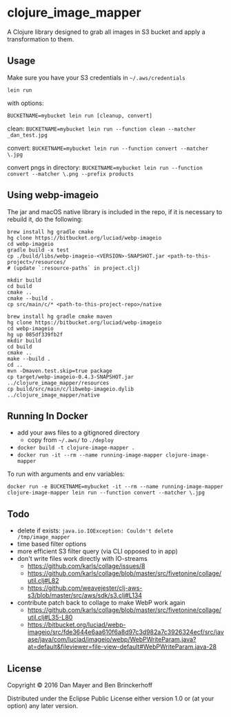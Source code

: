# clojure_image_mapper

A Clojure library designed to grab all images in S3 bucket and apply a transformation to them.

## Usage

Make sure you have your S3 credentials in `~/.aws/credentials`

`lein run`

with options:

`BUCKETNAME=mybucket lein run [cleanup, convert]`

clean: `BUCKETNAME=mybucket lein run --function clean --matcher _dan_test.jpg`

convert: `BUCKETNAME=mybucket lein run --function convert --matcher \.jpg`

convert pngs in directory: `BUCKETNAME=mybucket lein run --function convert --matcher \.png --prefix products`

## Using webp-imageio

The jar and macOS native library is included in the repo, if it is necessary to rebuild it, do the following:

```
brew install hg gradle cmake
hg clone https://bitbucket.org/luciad/webp-imageio
cd webp-imageio
gradle build -x test
cp ./build/libs/webp-imageio-<VERSION>-SNAPSHOT.jar <path-to-this-project>/resources/
# (update `:resource-paths` in project.clj)

mkdir build
cd build
cmake ..
cmake --build .
cp src/main/c/* <path-to-this-project-repo>/native
```

```
brew install hg gradle cmake maven
hg clone https://bitbucket.org/luciad/webp-imageio
cd webp-imageio
hg up 085df339fb2f
mkdir build
cd build 
cmake ..
make --build .
cd ..
mvn -Dmaven.test.skip=true package
cp target/webp-imageio-0.4.3-SNAPSHOT.jar ../clojure_image_mapper/resources
cp build/src/main/c/libwebp-imageio.dylib ../clojure_image_mapper/native
```

## Running In Docker

 * add your aws files to a gitignored directory
   * copy from `~/.aws/` to `./deploy`
 * `docker build -t clojure-image-mapper .`
 * `docker run -it --rm --name running-image-mapper clojure-image-mapper`
 
 To run with arguments and env variables:
 
 `docker run -e BUCKETNAME=mybucket -it --rm --name running-image-mapper clojure-image-mapper lein run --function convert --matcher \.jpg`

## Todo

* delete if exists: `java.io.IOException: Couldn't delete /tmp/image_mapper`
* time based filter options
* more efficient S3 filter query (via CLI opposed to in app)
* don't write files work directly with IO-streams
  * https://github.com/karls/collage/issues/8
  * https://github.com/karls/collage/blob/master/src/fivetonine/collage/util.clj#L82
  * https://github.com/weavejester/clj-aws-s3/blob/master/src/aws/sdk/s3.clj#L134 
* contribute patch back to collage to make WebP work again
  * https://github.com/karls/collage/blob/master/src/fivetonine/collage/util.clj#L35-L80
  * https://bitbucket.org/luciad/webp-imageio/src/fde3644e6aa610f6a8d97c3d982a7c3926324ecf/src/javase/java/com/luciad/imageio/webp/WebPWriteParam.java?at=default&fileviewer=file-view-default#WebPWriteParam.java-28 

## License

Copyright © 2016 Dan Mayer and Ben Brinckerhoff

Distributed under the Eclipse Public License either version 1.0 or (at
your option) any later version.
